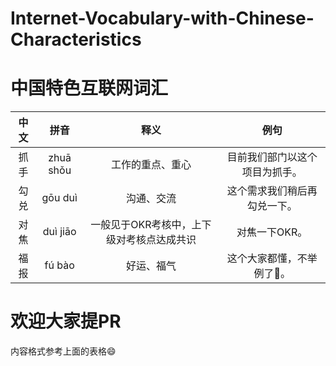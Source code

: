 # Internet-Vocabulary-with-Chinese-Characteristics

# 中国特色互联网词汇
|中文|拼音|释义|例句|
|:-:|:-:|:-:|:-:|
|抓手 | zhuā shǒu | 工作的重点、重心  |目前我们部门以这个项目为抓手。|
|勾兑 | gōu duì   |  沟通、交流      |   这个需求我们稍后再勾兑一下。|
|对焦 | duì jiāo  |  一般见于OKR考核中，上下级对考核点达成共识|  对焦一下OKR。|
|福报 | fú bào   |  好运、福气  |   这个大家都懂，不举例了🐶。|

# 欢迎大家提PR
内容格式参考上面的表格😄
